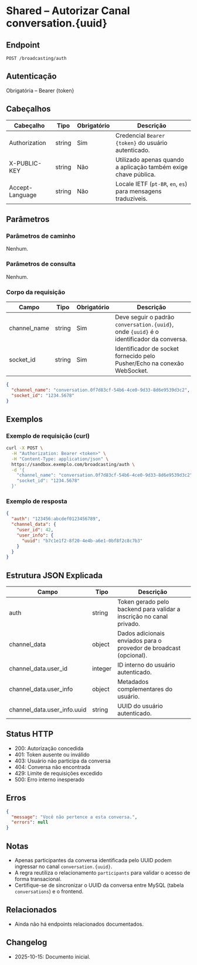 # Shared – Autorizar Canal conversation.{uuid}

## Endpoint

```
POST /broadcasting/auth
```

## Autenticação

Obrigatória – Bearer {token}

## Cabeçalhos

| Cabeçalho       | Tipo   | Obrigatório | Descrição |
| --------------- | ------ | ----------- | --------- |
| Authorization   | string | Sim         | Credencial `Bearer {token}` do usuário autenticado. |
| X-PUBLIC-KEY    | string | Não         | Utilizado apenas quando a aplicação também exige chave pública. |
| Accept-Language | string | Não         | Locale IETF (`pt-BR`, `en`, `es`) para mensagens traduzíveis. |

## Parâmetros

### Parâmetros de caminho

Nenhum.

### Parâmetros de consulta

Nenhum.

### Corpo da requisição

| Campo          | Tipo   | Obrigatório | Descrição |
| -------------- | ------ | ----------- | --------- |
| channel_name   | string | Sim         | Deve seguir o padrão `conversation.{uuid}`, onde `{uuid}` é o identificador da conversa. |
| socket_id      | string | Sim         | Identificador de socket fornecido pelo Pusher/Echo na conexão WebSocket. |

```json
{
  "channel_name": "conversation.0f7d83cf-54b6-4ce0-9d33-8d6e9539d3c2",
  "socket_id": "1234.5678"
}
```

## Exemplos

### Exemplo de requisição (curl)

```bash
curl -X POST \
  -H "Authorization: Bearer <token>" \
  -H "Content-Type: application/json" \
  https://sandbox.exemplo.com/broadcasting/auth \
  -d '{
    "channel_name": "conversation.0f7d83cf-54b6-4ce0-9d33-8d6e9539d3c2",
    "socket_id": "1234.5678"
  }'
```

### Exemplo de resposta

```json
{
  "auth": "123456:abcdef0123456789",
  "channel_data": {
    "user_id": 42,
    "user_info": {
      "uuid": "b7c1e1f2-8f20-4e4b-a6e1-0bf8f2c8c7b3"
    }
  }
}
```

## Estrutura JSON Explicada

| Campo                     | Tipo   | Descrição |
| ------------------------- | ------ | --------- |
| auth                      | string | Token gerado pelo backend para validar a inscrição no canal privado. |
| channel_data              | object | Dados adicionais enviados para o provedor de broadcast (opcional). |
| channel_data.user_id      | integer| ID interno do usuário autenticado. |
| channel_data.user_info    | object | Metadados complementares do usuário. |
| channel_data.user_info.uuid | string | UUID do usuário autenticado. |

## Status HTTP

- 200: Autorização concedida
- 401: Token ausente ou inválido
- 403: Usuário não participa da conversa
- 404: Conversa não encontrada
- 429: Limite de requisições excedido
- 500: Erro interno inesperado

## Erros

```json
{
  "message": "Você não pertence a esta conversa.",
  "errors": null
}
```

## Notas

- Apenas participantes da conversa identificada pelo UUID podem ingressar no canal `conversation.{uuid}`.
- A regra reutiliza o relacionamento `participants` para validar o acesso de forma transacional.
- Certifique-se de sincronizar o UUID da conversa entre MySQL (tabela `conversations`) e o frontend.

## Relacionados

- Ainda não há endpoints relacionados documentados.

## Changelog

- 2025-10-15: Documento inicial.
